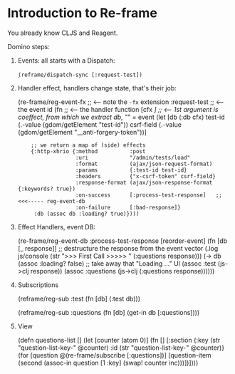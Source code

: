 
# Introduction to Re-frame

You already know CLJS and Reagent.

Domino steps:

1) Events: all starts with a Dispatch:

     ̣`(reframe/dispatch-sync [:request-test])`

2) Handler effect, handlers change state, that's their job:

     (re-frame/reg-event-fx    ;; <-- note the `-fx` extension
       :request-test           ;; <-- the event id
       (fn                      ;; <-- the handler function
         [cfx _]               ;; <-- 1st argument is coeffect, from which we extract db, "_" = event
         (let [db         (:db cfx)
               test-id    (.-value (gdom/getElement "test-id"))
               csrf-field (.-value (gdom/getElement "__anti-forgery-token"))]

           ;; we return a map of (side) effects
           {:http-xhrio {:method          :post
                         :uri             "/admin/tests/load"
                         :format          (ajax/json-request-format)
                         :params          {:test-id test-id}
                         :headers         {"x-csrf-token" csrf-field}
                         :response-format (ajax/json-response-format {:keywords? true})
                         :on-success      [:process-test-response]   ;; <<<----- reg-event-db
                         :on-failure      [:bad-response]}
            :db (assoc db :loading? true)})))


3) Effect Handlers, event DB:

     (re-frame/reg-event-db
      :process-test-response
      [reorder-event]
      (fn
        [db [_ response]]               ;; destructure the response from the event vector
        (.log js/console (str ">>> First Call >>>>> " (:questions response)))
        (-> db
            (assoc :loading?  false)     ;; take away that "Loading ..." UI
            (assoc :test      (js->clj response))
            (assoc :questions (js->clj (:questions response))))))


4) Subscriptions

    (reframe/reg-sub
    :test
    (fn [db]
    (:test db)))

    (reframe/reg-sub
    :questions
    (fn [db]
    (get-in db [:questions])))

5) View

     (defn questions-list
       []
       (let [counter (atom 0)]
         (fn []
           [:section {:key (str "question-list-key-" @counter) :id (str "question-list-key-" @counter)}
            (for [question @(re-frame/subscribe [:questions])]
              [question-item (second (assoc-in question [1 :key] (swap! counter inc)))])])))


